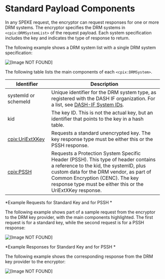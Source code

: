 # Standard Payload Components<a name="standard-payload-components"></a>

In any SPEKE request, the encryptor can request responses for one or more DRM systems\. The encryptor specifies the DRM systems in `<cpix:DRMSystemList>` of the request payload\. Each system specification includes the key and indicates the type of response to return\. 

The following example shows a DRM system list with a single DRM system specification: 

![\[Image NOT FOUND\]](http://docs.aws.amazon.com/speke/latest/documentation/images/RequestIntroSimple.png)

The following table lists the main components of each `<cpix:DRMSystem>`\.


| Identifier  | Description | 
| --- | --- | 
| systemId or schemeId | Unique identifier for the DRM system type, as registered with the DASH IF organization\. For a list, see [DASH\-IF System IDs](https://dashif.org/identifiers/content_protection/)\. | 
| kid | The key ID\. This is not the actual key, but an identifier that points to the key in a hash table\. | 
| <cpix:UriExtXKey> | Requests a standard unencrypted key\. The key response type must be either this or the PSSH response\.  | 
| <cpix:PSSH> | Requests a Protection System Specific Header \(PSSH\)\. This type of header contains a reference to the kid, the systemID, plus custom data for the DRM vendor, as part of Common Encryption \(CENC\)\. The key response type must be either this or the UriExtXKey response\.  | 

*Example Requests for Standard Key and for PSSH *

The following example shows part of a sample request from the encryptor to the DRM key provider, with the main components highlighted\. The first request is for a standard key, while the second request is for a PSSH response: 

![\[Image NOT FOUND\]](http://docs.aws.amazon.com/speke/latest/documentation/images/RequestIntro1.png)

*Example Responses for Standard Key and for PSSH *

The following example shows the corresponding response from the DRM key provider to the encryptor: 

![\[Image NOT FOUND\]](http://docs.aws.amazon.com/speke/latest/documentation/images/ResponseIntro1.png)